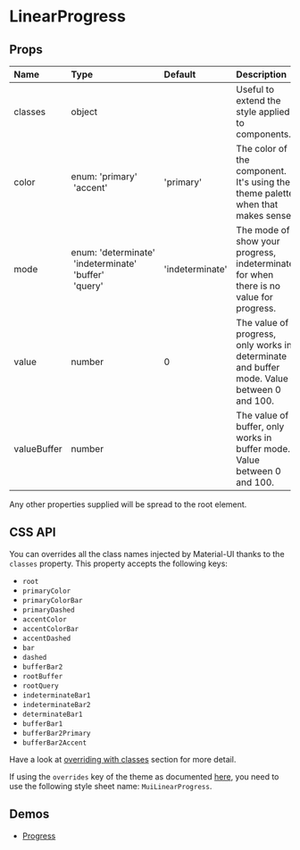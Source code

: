 <!--- This documentation is automatically generated, do not try to edit it. -->

# LinearProgress



## Props
| Name | Type | Default | Description |
|:-----|:-----|:--------|:------------|
| classes | object |  | Useful to extend the style applied to components. |
| color | enum:&nbsp;'primary'<br>&nbsp;'accent'<br> | 'primary' | The color of the component. It's using the theme palette when that makes sense. |
| mode | enum:&nbsp;'determinate'<br>&nbsp;'indeterminate'<br>&nbsp;'buffer'<br>&nbsp;'query'<br> | 'indeterminate' | The mode of show your progress, indeterminate for when there is no value for progress. |
| value | number | 0 | The value of progress, only works in determinate and buffer mode. Value between 0 and 100. |
| valueBuffer | number |  | The value of buffer, only works in buffer mode. Value between 0 and 100. |

Any other properties supplied will be spread to the root element.

## CSS API

You can overrides all the class names injected by Material-UI thanks to the `classes` property.
This property accepts the following keys:
- `root`
- `primaryColor`
- `primaryColorBar`
- `primaryDashed`
- `accentColor`
- `accentColorBar`
- `accentDashed`
- `bar`
- `dashed`
- `bufferBar2`
- `rootBuffer`
- `rootQuery`
- `indeterminateBar1`
- `indeterminateBar2`
- `determinateBar1`
- `bufferBar1`
- `bufferBar2Primary`
- `bufferBar2Accent`

Have a look at [overriding with classes](/customization/overrides#overriding-with-classes)
section for more detail.

If using the `overrides` key of the theme as documented
[here](/customization/themes#customizing-all-instances-of-a-component-type),
you need to use the following style sheet name: `MuiLinearProgress`.

## Demos

- [Progress](/demos/progress)
